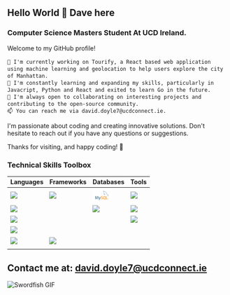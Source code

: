 ## Hello World 👋 Dave here
### Computer Science Masters Student At UCD Ireland.

Welcome to my GitHub profile!

    🔭 I'm currently working on Tourify, a React based web application using machine learning and geolocation to help users explore the city of Manhattan.
    🌱 I'm constantly learning and expanding my skills, particularly in Javacript, Python and React and exited to learn Go in the future.
    👯 I'm always open to collaborating on interesting projects and contributing to the open-source community.
    📫 You can reach me via david.doyle7@ucdconnect.ie.

I'm passionate about coding and creating innovative solutions. Don't hesitate to reach out if you have any questions or suggestions.

Thanks for visiting, and happy coding! 🚀

### Technical Skills Toolbox

<div align="center">

| Languages    | Frameworks     | Databases   | Tools        |
| ------------ | -------------- | ----------- | ------------ |
| <img src="https://upload.wikimedia.org/wikipedia/commons/6/61/HTML5_logo_and_wordmark.svg" height="30">        | <img src="https://upload.wikimedia.org/wikipedia/commons/a/a7/React-icon.svg" height="30">          | <img src="mysql_logo.png" height="30">         | <img src="https://upload.wikimedia.org/wikipedia/commons/3/3f/Git_icon.svg" height="30">          |
| <img src="https://upload.wikimedia.org/wikipedia/commons/d/d5/CSS3_logo_and_wordmark.svg" height="30">         |                 | <img src="https://upload.wikimedia.org/wikipedia/commons/9/93/MongoDB_Logo.svg" height="30">     | <img src="https://upload.wikimedia.org/wikipedia/commons/9/91/Octicons-mark-github.svg" height="30">       |
| <img src="https://upload.wikimedia.org/wikipedia/commons/9/99/Unofficial_JavaScript_logo_2.svg" height="30">   |                 |               | <img src="https://upload.wikimedia.org/wikipedia/commons/4/4e/Docker_%28container_engine%29_logo.svg" height="30">       |
| <img src="https://upload.wikimedia.org/wikipedia/commons/c/c3/Python-logo-notext.svg" height="30">       |                 |             |              |
| <img src="https://upload.wikimedia.org/wikipedia/en/3/30/Java_programming_language_logo.svg" height="30">         | <img src="https://upload.wikimedia.org/wikipedia/commons/4/44/Spring_Framework_Logo_2018.svg" height="30">         |             |              |
|          |                |             |              |

</div>

## Contact me at: david.doyle7@ucdconnect.ie

![Swordfish GIF](https://media0.giphy.com/media/l2R04wcEprpUFvrC8/giphy.gif?cid=ecf05e47j7zcndbcsulqo7d61o9rfk4hc52q0otw563uhdt1&ep=v1_gifs_search&rid=giphy.gif&ct=g)





